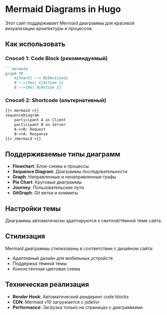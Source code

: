 # Mermaid Diagrams in Hugo

Этот сайт поддерживает Mermaid диаграммы для красивой визуализации архитектуры и процессов.

## Как использовать

### Способ 1: Code Block (рекомендуемый)
```markdown
```mermaid
graph TD
    A[Start] --> B{Decision}
    B -->|Yes| C[Action 1]
    B -->|No| D[Action 2]
```

### Способ 2: Shortcode (альтернативный)
```markdown
{{< mermaid >}}
sequenceDiagram
    participant A as Client
    participant B as Server
    A->>B: Request
    B->>A: Response
{{< /mermaid >}}
```

## Поддерживаемые типы диаграмм

- **Flowchart**: Блок-схемы и процессы
- **Sequence Diagram**: Диаграммы последовательности
- **Graph**: Направленные и ненаправленные графы  
- **Pie Chart**: Круговые диаграммы
- **Journey**: Пользовательские пути
- **GitGraph**: Git ветки и коммиты

## Настройки темы

Диаграммы автоматически адаптируются к светлой/тёмной теме сайта.

## Стилизация

Mermaid диаграммы стилизованы в соответствии с дизайном сайта:
- Адаптивный дизайн для мобильных устройств
- Поддержка тёмной темы
- Консистентная цветовая схема

## Техническая реализация

- **Render Hook**: Автоматический рендеринг code blocks
- **CDN**: Mermaid v10 загружается с jsdelivr
- **Performance**: Загрузка только на страницах с диаграммами